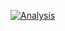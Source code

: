 [![Analysis](https://mybinder.org/badge_logo.svg)](https://mybinder.org/v2/gh/adharsh/Analysis-of-Top-Slab-in-Box-Shape-Structure/master)